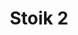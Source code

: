 ---
title: 'Stoik 2'
description: ''
credit: 'Place Holder'
style: ''
project: 'Stoik'
type: 'photo'
pathToImage: '/gallery/stoik-2.jpg'
...